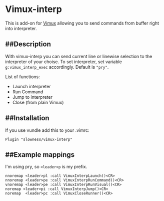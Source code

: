 Vimux-interp
============

This is add-on for [Vimux](https://github.com/benmills/vimux) allowing you to 
send commands from buffer right into interpreter.

##Description
-----------

With vimux-interp you can send current line or linewise selection
to the interpreter of your choise.
To set interpreter, set variable `g:vimux_interp_exec` accordingly.
Default is `"pry"`.

List of functions:

* Launch interpreter
* Run Command
* Jump to interpreter
* Close (from plain Vimux)


##Installation
------------

If you use vundle add this to your .vimrc:

    Plugin "slowness/vimux-interp"


##Example mappings
-----------

I'm using pry, so `<leader>p` is my prefix.
    
    nnoremap <leader>pl :call VimuxInterpLaunch()<CR>
    nnoremap <leader>pe :call VimuxInterpRunCommand()<CR>
    vnoremap <leader>pe :call VimuxInterpRunVisual()<CR>
    noremap <leader>pi :call VimuxInterpJump()<CR>
    noremap  <leader>pc :call VimuxCloseRunner()<CR>
